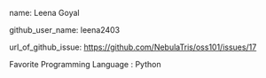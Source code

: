 name: Leena Goyal

github_user_name: leena2403

url_of_github_issue: https://github.com/NebulaTris/oss101/issues/17

Favorite Programming Language : Python
